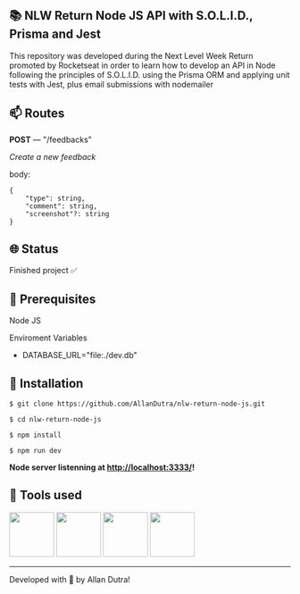 ## 📚 NLW Return Node JS API with S.O.L.I.D., Prisma and Jest

This repository was developed during the Next Level Week Return promoted by Rocketseat in order to learn how to develop an API in Node following the principles of S.O.L.I.D. using the Prisma ORM and applying unit tests with Jest, plus email submissions with nodemailer

## 📫  Routes

**POST**  — "/feedbacks"

_Create a new feedback_

body:

```
{
	"type": string,
	"comment": string,
	"screenshot"?: string
}
```

## 🌐 Status
<p>Finished project ✅</p>

## 🧰 Prerequisites
<p>Node JS</p>

<p>Enviroment Variables</p>

- DATABASE_URL="file:./dev.db"

## 🔧 Installation
`$ git clone https://github.com/AllanDutra/nlw-return-node-js.git`

`$ cd nlw-return-node-js`

`$ npm install`

`$ npm run dev`

**Node server listenning at  [http://localhost:3333/](http://localhost:3333/)!**

## 🔨 Tools used

<div>
<img src="https://cdn.jsdelivr.net/gh/devicons/devicon/icons/nodejs/nodejs-original.svg" width="80" /> 
<img src="https://cdn.jsdelivr.net/gh/devicons/devicon/icons/typescript/typescript-original.svg" width="80" />
<img src="https://cdn.jsdelivr.net/gh/devicons/devicon/icons/jest/jest-plain.svg" width="80" />
<img src="https://ik.imagekit.io/ghmg33v8b/technologies-logos/1657210097411_NL4N7owII.jfif?ik-sdk-version=javascript-1.4.3&updatedAt=1658077560194" width="80"/>
</div>

<hr>

Developed with 💜 by Allan Dutra!
